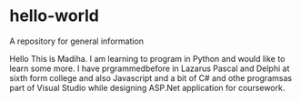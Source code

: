 # hello-world
A repository for general information

Hello This is Madiha. I am learning to program in Python and would like to learn some more. I have prgrammedbefore in Lazarus Pascal and Delphi at sixth form college and also Javascript and a bit of C# and othe programsas part of Visual Studio while designing ASP.Net application for coursework. 
